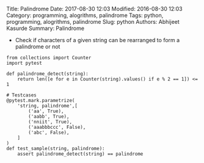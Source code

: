 Title: Palindrome
Date: 2017-08-30 12:03
Modified: 2016-08-30 12:03
Category: programming, alogrithms, palindrome
Tags: python, programming, alogrithms, palindrome
Slug: python
Authors: Abhijeet Kasurde
Summary: Palindrome

* Check if characters of a given string can be rearranged to form a palindrome or not

```
from collections import Counter
import pytest

def palindrome_detect(string):
    return len([e for e in Counter(string).values() if e % 2 == 1]) <= 1

# Testcases
@pytest.mark.parametrize(
    'string, palindrome',[
        ('aa', True),
        ('aabb', True),
        ('nniit', True),
        ('aaabbbccc', False),
        ('abc', False),
    ]
)
def test_sample(string, palindrome):
    assert palindrome_detect(string) == palindrome
```
